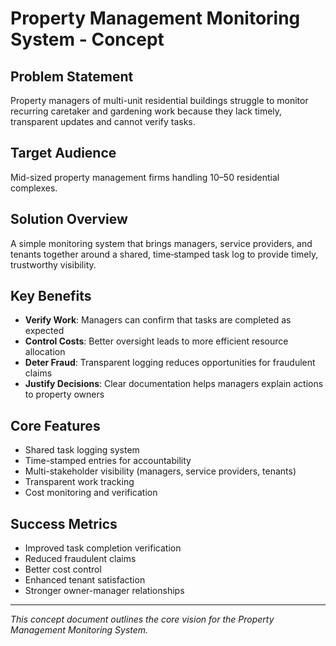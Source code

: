 # Property Management Monitoring System - Concept

## Problem Statement

Property managers of multi-unit residential buildings struggle to monitor recurring caretaker and gardening work because they lack timely, transparent updates and cannot verify tasks.

## Target Audience

Mid-sized property management firms handling 10–50 residential complexes.

## Solution Overview

A simple monitoring system that brings managers, service providers, and tenants together around a shared, time‑stamped task log to provide timely, trustworthy visibility.

## Key Benefits

- **Verify Work**: Managers can confirm that tasks are completed as expected
- **Control Costs**: Better oversight leads to more efficient resource allocation
- **Deter Fraud**: Transparent logging reduces opportunities for fraudulent claims
- **Justify Decisions**: Clear documentation helps managers explain actions to property owners

## Core Features

- Shared task logging system
- Time-stamped entries for accountability
- Multi-stakeholder visibility (managers, service providers, tenants)
- Transparent work tracking
- Cost monitoring and verification

## Success Metrics

- Improved task completion verification
- Reduced fraudulent claims
- Better cost control
- Enhanced tenant satisfaction
- Stronger owner-manager relationships

---

*This concept document outlines the core vision for the Property Management Monitoring System.*








